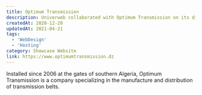 ```yaml
---
title: Optimum Transmission
description: Univerweb collaborated with Optimum Transmission on its digital presence. We created the website and we provide hosting.
createdAt: 2020-12-20
updatedAt: 2021-04-21
tags:
  - 'WebDesign'
  - 'Hosting'
category: Showcase Website
link: https://www.optimumtransmission.dz
---
```


Installed since 2006 at the gates of southern Algeria, Optimum Transmission is a company specializing in the manufacture and distribution of transmission belts.
